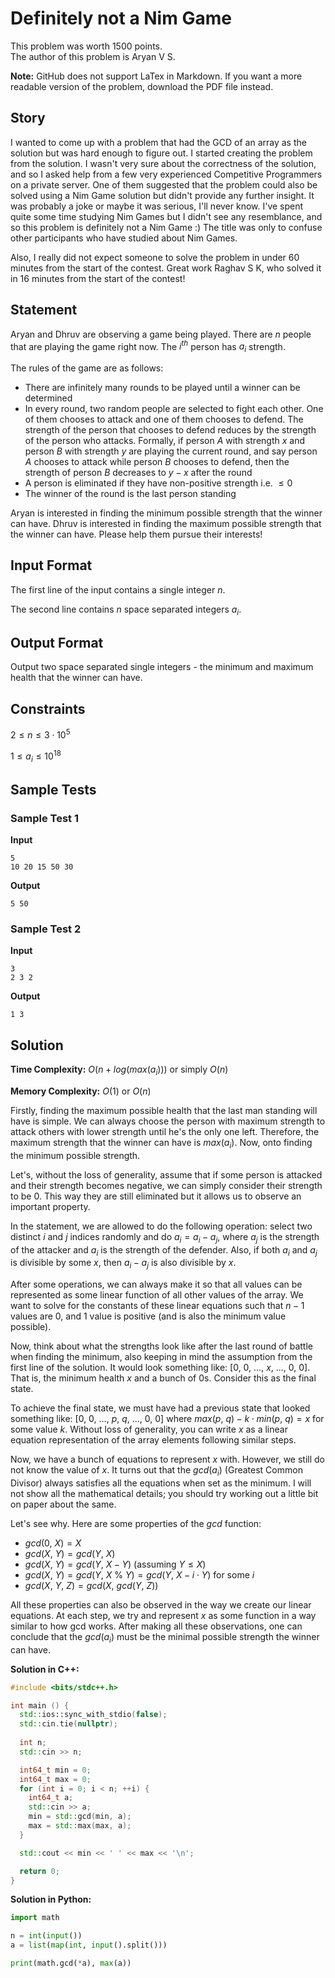 # Definitely not a Nim Game

This problem was worth $1500$ points.<br>The author of this problem is Aryan V S.

**Note:** GitHub does not support LaTex in Markdown. If you want a more readable version of the problem, download the PDF file instead.



## Story

I wanted to come up with a problem that had the GCD of an array as the solution but was hard enough to figure out. I started creating the problem from the solution. I wasn't very sure about the correctness of the solution, and so I asked help from a few very experienced Competitive Programmers on a private server. One of them suggested that the problem could also be solved using a Nim Game solution but didn't provide any further insight. It was probably a joke or maybe it was serious, I'll never know. I've spent quite some time studying Nim Games but I didn't see any resemblance, and so this problem is definitely not a Nim Game :) The title was only to confuse other participants who have studied about Nim Games.

Also, I really did not expect someone to solve the problem in under 60 minutes from the start of the contest. Great work Raghav S K, who solved it in 16 minutes from the start of the contest!



## Statement

Aryan and Dhruv are observing a game being played. There are $n$ people that are playing the game right now. The $i^{th}$ person has $a_i$ strength.

The rules of the game are as follows:

- There are infinitely many rounds to be played until a winner can be determined
- In every round, two random people are selected to fight each other. One of them chooses to attack and one of them chooses to defend. The strength of the person that chooses to defend reduces by the strength of the person who attacks. Formally, if person $A$ with strength $x$ and person $B$ with strength $y$ are playing the current round, and say person $A$ chooses to attack while person $B$ chooses to defend, then the strength of person $B$ decreases to $y - x$ after the round
- A person is eliminated if they have non-positive strength i.e. $\le 0$
- The winner of the round is the last person standing

Aryan is interested in finding the minimum possible strength that the winner can have. Dhruv is interested in finding the maximum possible strength that the winner can have. Please help them pursue their interests!



## Input Format

The first line of the input contains a single integer $n$.

The second line contains $n$ space separated integers $a_i$.



## Output Format

Output two space separated single integers - the minimum and maximum health that the winner can have.



## Constraints

$2 \le n \le 3 \cdot 10^5$

$1 \le a_i \le 10^{18}$



## Sample Tests

### Sample Test 1

**Input**

```
5
10 20 15 50 30
```

**Output**

```
5 50
```

### Sample Test 2

**Input**

```
3
2 3 2
```

**Output**

```
1 3
```



## Solution

**Time Complexity:** $O(n + log(max(a_i)))$ or simply $O(n)$

**Memory Complexity:** $O(1)$ or $O(n)$

Firstly, finding the maximum possible health that the last man standing will have is simple. We can always choose the person with maximum strength to attack others with lower strength until he's the only one left. Therefore, the maximum strength that the winner can have is $max(a_i)$. Now, onto finding the minimum possible strength.

Let's, without the loss of generality, assume that if some person is attacked and their strength becomes negative, we can simply consider their strength to be 0. This way they are still eliminated but it allows us to observe an important property.

In the statement, we are allowed to do the following operation: select two distinct $i$ and $j$ indices randomly and do $a_i = a_i - a_j$, where $a_j$ is the strength of the attacker and $a_i$ is the strength of the defender. Also, if both $a_i$ and $a_j$ is divisible by some $x$, then $a_i - a_j$ is also divisible by $x$.

After some operations, we can always make it so that all values can be represented as some linear function of all other values of the array. We want to solve for the constants of these linear equations such that $n - 1$ values are  $0$, and $1$ value is positive (and is also the minimum value possible).

Now, think about what the strengths look like after the last round of battle when finding the minimum, also keeping in mind the assumption from the first line of the solution. It would look something like: $[0,\ 0,\ ...,\ x,\ ...,\ 0,\ 0]$. That is, the minimum health $x$ and a bunch of $0$s. Consider this as the final state.

To achieve the final state, we must have had a previous state that looked something like: $[0,\ 0,\ ...,\ p,\ q,\ ...,\ 0,\ 0]$ where $max(p,\ q) - k \cdot min(p,\ q) = x$ for some value $k$. Without loss of generality, you can write $x$ as a linear equation representation of the array elements following similar steps.

Now, we have a bunch of equations to represent $x$ with. However, we still do not know the value of $x$. It turns out that the $gcd(a_i)$ (Greatest Common Divisor) always satisfies all the equations when set as the minimum. I will not show all the mathematical details; you should try working out a little bit on paper about the same.

Let's see why. Here are some properties of the $gcd$ function:

- $gcd(0,\ X) = X$
- $gcd(X,\ Y) = gcd(Y,\ X)$
- $gcd(X,\ Y) = gcd(Y,\ X - Y)$ (assuming $Y \le X$)
- $gcd(X,\ Y) = gcd(Y,\ X\ \%\ Y) = gcd(Y,\ X - i \cdot Y)$ for some $i$
- $gcd(X,\ Y,\ Z) = gcd(X,\ gcd(Y,\ Z))$

All these properties can also be observed in the way we create our linear equations. At each step, we try and represent $x$ as some function in a way similar to how gcd works. After making all these observations, one can conclude that the $gcd(a_i)$ must be the minimal possible strength the winner can have.

**Solution in C++:**

```cpp
#include <bits/stdc++.h>

int main () {
  std::ios::sync_with_stdio(false);
  std::cin.tie(nullptr);
  
  int n;
  std::cin >> n;

  int64_t min = 0;
  int64_t max = 0;
  for (int i = 0; i < n; ++i) {
    int64_t a;
    std::cin >> a;
    min = std::gcd(min, a);
    max = std::max(max, a);
  }

  std::cout << min << ' ' << max << '\n';

  return 0;
}
```

**Solution in Python:**

```python
import math

n = int(input())
a = list(map(int, input().split()))

print(math.gcd(*a), max(a))
```
